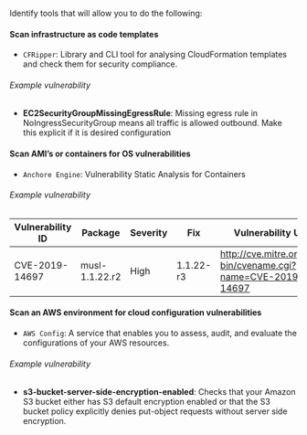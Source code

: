 Identify tools that will allow you to do the following:

#### Scan infrastructure as code templates

-   `CFRipper`: Library and CLI tool for analysing CloudFormation templates and check them for security compliance.

###### Example vulnerability

-   **EC2SecurityGroupMissingEgressRule**: Missing egress rule in NoIngressSecurityGroup means all traffic is allowed outbound. Make this explicit if it is desired configuration

#### Scan AMI’s or containers for OS vulnerabilities

-   `Anchore Engine`: Vulnerability Static Analysis for Containers

###### Example vulnerability

| Vulnerability ID | Package        | Severity | Fix       | Vulnerability URL                                            |
| ---------------- | -------------- | -------- | --------- | ------------------------------------------------------------ |
| CVE-2019-14697   | musl-1.1.22.r2 | High     | 1.1.22-r3 | http://cve.mitre.org/cgi-bin/cvename.cgi?name=CVE-2019-14697 |

#### Scan an AWS environment for cloud configuration vulnerabilities

-   `AWS Config`: A service that enables you to assess, audit, and evaluate the configurations of your AWS resources.

###### Example vulnerability

-   **s3-bucket-server-side-encryption-enabled**: Checks that your Amazon S3 bucket either has S3 default encryption enabled or that the S3 bucket policy explicitly denies put-object requests without server side encryption.
